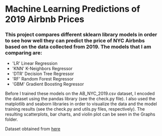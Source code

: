 # Machine Learning Predictions of 2019 Airbnb Prices

### This project compares different sklearn library models in order to see how well they can predict the price of NYC Airbnbs based on the data collected from 2019. The models that I am comparing are:

* 'LR' Linear Regression
* 'KNN' K-Neighbors Regressor
* 'DTR' Decision Tree Regressor
* 'RF' Random Forest Regressor
* 'GBM' Gradient Boosting Regressor

Before I trained these models on the AB_NYC_2019.csv dataset, I encoded the dataset using the pandas library (see the check.py file). I also used the matplotlib and seaborn libraries in order to visualize the data and the model training results (see the check.py and utils.py files, respectively). The resulting scatterplots, bar charts, and violin plot can be seen in the Graphs folder.

Dataset obtained from [here](https://www.kaggle.com/datasets/ebrahimelgazar/new-york-city-airbnb-market)